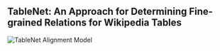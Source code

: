 ## TableNet: An Approach for Determining Fine-grained Relations for Wikipedia Tables

![TableNet Alignment Model](http://l3s.de/~fetahu/wiki_tables/tablenet_relations.png)
